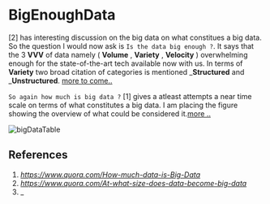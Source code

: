 # BigEnoughData

[2] has interesting discussion on the big data on what constitues a big data. So the question I would now ask is `Is the data big enough ?`. It says that the 3 __VVV__ of data namely ( __Volume__ , __Variety__ , __Velocity__ ) overwhelming enough for the state-of-the-art tech available now with us. In terms of __Variety__ two broad citation of categories is mentioned ___Structured__ and ___Unstructured__. [more to come..](_https://www.quora.com/At-what-size-does-data-become-big-data_)

`So again how much is big data ?` [1] gives a atleast attempts a near time scale on terms of what constitutes a big data. I am placing the figure showing the overview of what could be considered it.[more ..](_https://www.quora.com/How-much-data-is-Big-Data_)

![bigDataTable](https://qph.ec.quoracdn.net/main-qimg-4ffd5c58b96abab86126574ac0098df6)


## References
1. _https://www.quora.com/How-much-data-is-Big-Data_
1. _https://www.quora.com/At-what-size-does-data-become-big-data_
2. _
